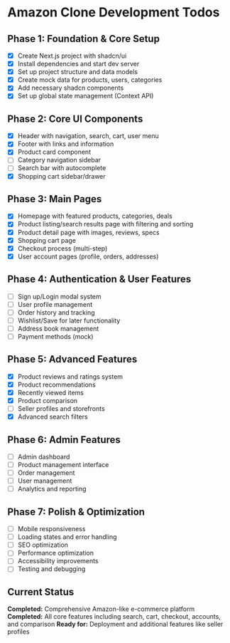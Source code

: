 # Amazon Clone Development Todos

## Phase 1: Foundation & Core Setup
- [x] Create Next.js project with shadcn/ui
- [x] Install dependencies and start dev server
- [x] Set up project structure and data models
- [x] Create mock data for products, users, categories
- [x] Add necessary shadcn components
- [x] Set up global state management (Context API)

## Phase 2: Core UI Components
- [x] Header with navigation, search, cart, user menu
- [x] Footer with links and information
- [x] Product card component
- [ ] Category navigation sidebar
- [ ] Search bar with autocomplete
- [x] Shopping cart sidebar/drawer

## Phase 3: Main Pages
- [x] Homepage with featured products, categories, deals
- [x] Product listing/search results page with filtering and sorting
- [x] Product detail page with images, reviews, specs
- [x] Shopping cart page
- [x] Checkout process (multi-step)
- [x] User account pages (profile, orders, addresses)

## Phase 4: Authentication & User Features
- [ ] Sign up/Login modal system
- [ ] User profile management
- [ ] Order history and tracking
- [ ] Wishlist/Save for later functionality
- [ ] Address book management
- [ ] Payment methods (mock)

## Phase 5: Advanced Features
- [x] Product reviews and ratings system
- [x] Product recommendations
- [x] Recently viewed items
- [x] Product comparison
- [ ] Seller profiles and storefronts
- [x] Advanced search filters

## Phase 6: Admin Features
- [ ] Admin dashboard
- [ ] Product management interface
- [ ] Order management
- [ ] User management
- [ ] Analytics and reporting

## Phase 7: Polish & Optimization
- [ ] Mobile responsiveness
- [ ] Loading states and error handling
- [ ] SEO optimization
- [ ] Performance optimization
- [ ] Accessibility improvements
- [ ] Testing and debugging

## Current Status
**Completed:** Comprehensive Amazon-like e-commerce platform
**Completed:** All core features including search, cart, checkout, accounts, and comparison
**Ready for:** Deployment and additional features like seller profiles
